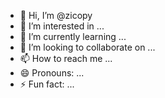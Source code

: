 - 👋 Hi, I’m @zicopy
- 👀 I’m interested in ...
- 🌱 I’m currently learning ...
- 💞️ I’m looking to collaborate on ...
- 📫 How to reach me ...
- 😄 Pronouns: ...
- ⚡ Fun fact: ...

<!---
zicopy/zicopy is a ✨ special ✨ repository because its `README.md` (this file) appears on your GitHub profile.
You can click the Preview link to take a look at your changes.
--->
